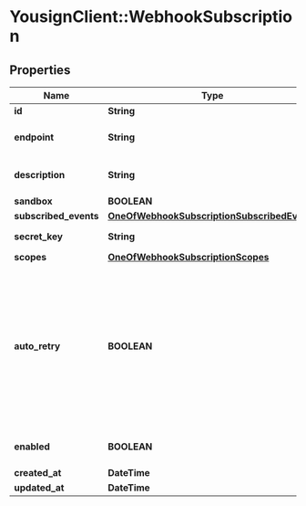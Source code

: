 # YousignClient::WebhookSubscription

## Properties
Name | Type | Description | Notes
------------ | ------------- | ------------- | -------------
**id** | **String** |  | 
**endpoint** | **String** | Https target URL of the webhook | 
**description** | **String** | Short description of the webhook | 
**sandbox** | **BOOLEAN** |  | 
**subscribed_events** | [**OneOfWebhookSubscriptionSubscribedEvents**](OneOfWebhookSubscriptionSubscribedEvents.md) |  | 
**secret_key** | **String** | Autogenerated 32 bytes key | 
**scopes** | [**OneOfWebhookSubscriptionScopes**](OneOfWebhookSubscriptionScopes.md) |  | 
**auto_retry** | **BOOLEAN** | If a Webhook request fails for any reason, Yousign will retry the request 8 times using a back-off mechanism after: 2, 6, 30, 60, 300, 1080, 1440, 2880 min | 
**enabled** | **BOOLEAN** | Is the webhook enabled ? | 
**created_at** | **DateTime** |  | 
**updated_at** | **DateTime** |  | 

